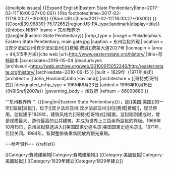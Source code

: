 {{multiple issues|
{{Expand English|Eastern State Penitentiary|time=2017-02-11T16:00:27+00:00}}
{{No footnotes|time=2017-02-11T16:00:27+00:00}}
{{Bare URLs|time=2017-02-11T16:00:27+00:00}}
}}
{{Coord|39.96839|-75.172652|region:US-PA_type:landmark|display=title}}
{{Infobox NRHP
|name = 东州教养所<br>{{lang|en|Eastern State Penitentiary}}
|nrhp_type = 
|image = Philadelphia's Eastern State Penitentiary, main gate.jpg
|caption = 东州监狱外观
|location =  [[宾夕法尼亚州|宾夕法尼亚州]][[费城|费城]]费蒙大道2027号
|locmapin = 
|area = 44,515平方米<ref name="esp history">{{cite web |url=http://www.easternstate.org/history/ |title=存档副本 |accessdate=2016-05-04 |deadurl=yes |archiveurl=https://web.archive.org/web/20100615052246/http://easternstate.org/history/ |archivedate=2010-06-15 }}</ref>
|built = 1829年（1971年关闭）
|architect = [[John_Haviland|John Haviland]]
|architecture = [[哥特式|哥特式]]
|designated_nrhp_type = 1965年6月23日
|added = 1966年10月15日<ref name="nris">{{NRISref|2007a}}</ref>
|governing_body = 州政府
|refnum = 66000680
}}

'''东州教养所'''（{{lang|en|Eastern State Penitentiary}}），是[[美国|美国]]的一所[[监狱|监狱]]，位于[[宾夕法尼亚州|宾夕法尼亚州]]的[[费城|费城]]，现已停用。监狱建于1829年，建筑风格为[[哥特式|哥特式]]城堡。监狱刚刚建成时，曾是规模最大、造价最高的公共建筑，并成为世界上三百余所监狱的样板。1966年10月15日，东州监狱获选进入[[美国国家史迹名录|美国国家史迹名录]]。1971年，监狱关闭。1994年，監獄整修後重新開放為觀光景點。

==参考资料==
{{reflist}}

[[Category:費城建築物|Category:費城建築物]]
[[Category:美國監獄|Category:美國監獄]]
[[Category:1829年建立|Category:1829年建立]]